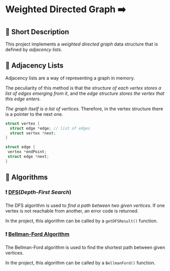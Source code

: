 # Weighted Directed Graph :arrow_right:
## :pushpin: Short Description 
   This project implements a _weighted directed graph_ data structure that is defined by _adjacency lists_.
## :pushpin: Adjacency Lists
   Adjacency lists are a way of representing a graph in memory. 

   The peculiarity of this method is that the _structure of each vertex stores a list of edges emerging from it_, and the _edge structure stores the vertex that            this edge enters_.
   
   _The graph itself is a list of vertices_. Therefore, in the vertex structure there is a pointer to the next one.
   
   ```C
   struct vertex {
     struct edge *edge; // list of edges
     struct vertex *next;
   }
   ```
   
   ```C
   struct edge {
    vertex *endPoint;
    struct edge *next;
  }
   ```
## :pushpin: Algorithms
### :exclamation: [DFS](https://en.wikipedia.org/wiki/Depth-first_search)(_Depth-First Search_)
   The DFS algorithm is used to _find a path between two given vertices_. If one vertex is not reachable from another, an error code is returned.

   In the project, this algorithm can be called by a `getDFSResult()` function.
   
### :exclamation: [Bellman-Ford Algorithm](https://en.wikipedia.org/wiki/Bellman%E2%80%93Ford_algorithm)
   The Bellman-Ford algorithm is used to find the shortest path between given vertices.

   In the project, this algorithm can be called by a `BellmanFord()` function.
  
       

